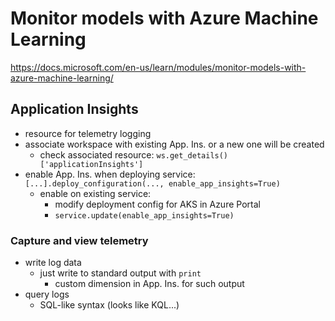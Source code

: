 # Monitor models with Azure Machine Learning
<https://docs.microsoft.com/en-us/learn/modules/monitor-models-with-azure-machine-learning/>

## Application Insights
- resource for telemetry logging
- associate workspace with existing App. Ins. or a new one will be created
  - check associated resource: `ws.get_details()['applicationInsights']`
- enable App. Ins. when deploying service: `[...].deploy_configuration(..., enable_app_insights=True)`
  - enable on existing service:
    - modify deployment config for AKS in Azure Portal
    - `service.update(enable_app_insights=True)`
### Capture and view telemetry
- write log data
  - just write to standard output with `print`
    - custom dimension in App. Ins. for such output
- query logs
  - SQL-like syntax (looks like KQL...)